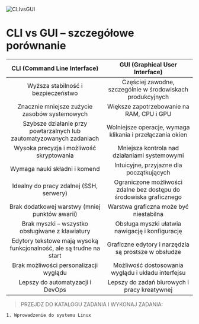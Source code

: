 ![CLIvsGUI](1_08_1_clivsgui.png)
# CLI vs GUI – szczegółowe porównanie

| **CLI (Command Line Interface)** | **GUI (Graphical User Interface)** |
|:---------------------------------:|:-----------------------------------:|
| Wyższa stabilność i bezpieczeństwo | Częściej zawodne, szczególnie w środowiskach produkcyjnych |
| Znacznie mniejsze zużycie zasobów systemowych | Większe zapotrzebowanie na RAM, CPU i GPU |
| Szybsze działanie przy powtarzalnych lub zautomatyzowanych zadaniach | Wolniejsze operacje, wymaga klikania i przełączania okien |
| Wysoka precyzja i możliwość skryptowania | Mniejsza kontrola nad działaniami systemowymi |
| Wymaga nauki składni i komend | Intuicyjne, przyjazne dla początkujących |
| Idealny do pracy zdalnej (SSH, serwery) | Ograniczone możliwości zdalne bez dostępu do środowiska graficznego |
| Brak dodatkowej warstwy (mniej punktów awarii) | Warstwa graficzna może być niestabilna |
| Brak myszki – wszystko obsługiwane z klawiatury | Obsługa myszki ułatwia nawigację i konfigurację |
| Edytory tekstowe mają wysoką funkcjonalność, ale są trudne na start | Graficzne edytory i narzędzia są prostsze w obsłudze |
| Brak możliwości personalizacji wyglądu | Możliwość dostosowania wyglądu i układu interfejsu |
| Lepszy do automatyzacji i DevOps | Lepszy do zadań biurowych i pracy kreatywnej |


>PRZEJDZ DO KATALOGU ZADANIA I WYKONAJ ZADANIA:

```
1. Wprowadzenie do systemu Linux
```